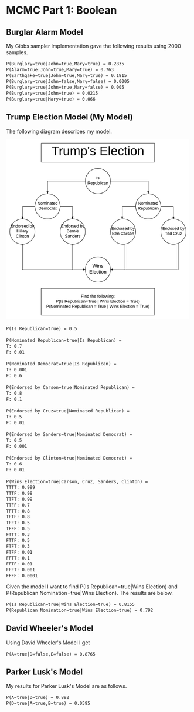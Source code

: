 # MCMC Part 1: Boolean

## Burglar Alarm Model

My Gibbs sampler implementation gave the following results using 2000 samples.

	P(Burglary=true|John=true,Mary=true) = 0.2835
	P(Alarm=true|John=true,Mary=true) = 0.763
	P(Earthqake=true|John=true,Mary=true) = 0.1815
	P(Burglary=true|John=false,Mary=false) = 0.0005
	P(Burglary=true|John=true,Mary=false) = 0.005
	P(Burglary=true|John=true) = 0.0215
	P(Burglary=true|Mary=true) = 0.066

## Trump Election Model (My Model)

The following diagram describes my model.

![Trump Election Model](images/trump_model.png)

	P(Is Republican=true) = 0.5
	
	P(Nominated Republican=true|Is Republican) =
	T: 0.7
	F: 0.01

	P(Nominated Democrat=true|Is Republican) =
	T: 0.001
	F: 0.6

	P(Endorsed by Carson=true|Nominated Republican) =
	T: 0.8
	F: 0.1

	P(Endorsed by Cruz=true|Nominated Republican) =
	T: 0.5
	F: 0.01

	P(Endorsed by Sanders=true|Nominated Democrat) =
	T: 0.5
	F: 0.001

	P(Endorsed by Clinton=true|Nominated Democrat) =
	T: 0.6
	F: 0.01

	P(Wins Election=true|Carson, Cruz, Sanders, Clinton) =
	TTTT: 0.999
	TTTF: 0.98
	TTFT: 0.99
	TTFF: 0.7
	TFTT: 0.8
	TFTF: 0.8
	TFFT: 0.5
	TFFF: 0.5
	FTTT: 0.3
	FTTF: 0.5
	FTFT: 0.3
	FTFF: 0.01
	FFTT: 0.1
	FFTF: 0.01
	FFFT: 0.001
	FFFF: 0.0001

Given the model I want to find P(Is Republican=true|Wins Election) and P(Republican Nomination=true|Wins Election). The results are below.

	P(Is Republican=true|Wins Election=true) = 0.8155
	P(Republican Nomination=true|Wins Election=true) = 0.792

## David Wheeler's Model

Using David Wheeler's Model I get

	P(A=true|D=false,E=false) = 0.8765

## Parker Lusk's Model

My results for Parker Lusk's Model are as follows.

	P(A=true|D=true) = 0.892
	P(D=true|A=true,B=true) = 0.0595

